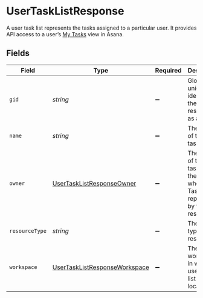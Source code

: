 # UserTaskListResponse

A user task list represents the tasks assigned to a particular user. It provides API access to a user’s [My Tasks](https://asana.com/guide/help/fundamentals/my-tasks) view in Asana.


## Fields

| Field                                                                                            | Type                                                                                             | Required                                                                                         | Description                                                                                      | Example                                                                                          |
| ------------------------------------------------------------------------------------------------ | ------------------------------------------------------------------------------------------------ | ------------------------------------------------------------------------------------------------ | ------------------------------------------------------------------------------------------------ | ------------------------------------------------------------------------------------------------ |
| `gid`                                                                                            | *string*                                                                                         | :heavy_minus_sign:                                                                               | Globally unique identifier of the resource, as a string.                                         | 12345                                                                                            |
| `name`                                                                                           | *string*                                                                                         | :heavy_minus_sign:                                                                               | The name of the user task list.                                                                  | My Tasks in My Workspace                                                                         |
| `owner`                                                                                          | [UserTaskListResponseOwner](../../models/shared/usertasklistresponseowner.md)                    | :heavy_minus_sign:                                                                               | The owner of the user task list, i.e. the person whose My Tasks is represented by this resource. |                                                                                                  |
| `resourceType`                                                                                   | *string*                                                                                         | :heavy_minus_sign:                                                                               | The base type of this resource.                                                                  | task                                                                                             |
| `workspace`                                                                                      | [UserTaskListResponseWorkspace](../../models/shared/usertasklistresponseworkspace.md)            | :heavy_minus_sign:                                                                               | The workspace in which the user task list is located.                                            |                                                                                                  |
